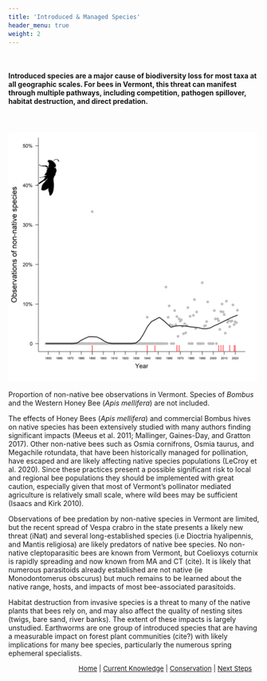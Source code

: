 ```yaml
---
title: 'Introduced & Managed Species'
header_menu: true
weight: 2
---
```

<br>
<div class="lead">
<h4> Introduced species are a major cause of biodiversity loss for most taxa at all geographic scales. For bees in Vermont, this threat can manifest through multiple pathways, including competition, pathogen spillover, habitat destruction, and direct predation. 
</h4> 
</div>
<br>
<div class="doubleColumn">
<div>
<br>
<img alt="Non-native_bee_obs_VT" src="images/PropIntroducedObservations_noBombus_noApis.png" style="width: 500px; height: 500px;">
<p class="caption">Proportion of non-native bee observations in Vermont. Species of <i>Bombus</i> and the Western Honey Bee (<i>Apis mellifera</i>) are not included.</p>
</div>

<div>
The effects of Honey Bees (<i>Apis mellifera</i>) and commercial Bombus hives on native species has been extensively studied with many authors finding significant impacts (Meeus et al. 2011; Mallinger, Gaines-Day, and Gratton 2017). Other non-native bees such as Osmia cornifrons, Osmia taurus, and Megachile rotundata, that have been historically managed for pollination, have escaped and are likely affecting native species populations (LeCroy et al. 2020). Since these practices present a possible significant risk to local and regional bee populations they should be implemented with great caution, especially given that most of Vermont’s pollinator mediated agriculture is relatively small scale, where wild bees may be sufficient (Isaacs and Kirk 2010). 

Observations of bee predation by non-native species in Vermont are limited, but the recent spread of Vespa crabro in the state presents a likely new threat (iNat) and several long-established species (i.e Dioctria hyalipennis, and Mantis religiosa) are likely predators of native bee species. No non-native cleptoparasitic bees are known from Vermont, but Coelioxys coturnix is rapidly spreading and now known from MA and CT (cite). It is likely that numerous parasitoids already established are not native (ie Monodontomerus obscurus) but much remains to be learned about the native range, hosts, and impacts of most bee-associated parasitoids. 

Habitat destruction from invasive species is a threat to many of the native plants that bees rely on, and may also affect the quality of nesting sites (twigs, bare sand, river banks). The extent of these impacts is largely unstudied. Earthworms are one group of introduced species that are having a measurable impact on forest plant communities (cite?) with likely implications for many bee species, particularly the numerous spring ephemeral specialists. 
</div>
</div>

<p style="font-size: 10pt; text-align: right; margin-right: 3%"><a href="https://vtecostudies.github.io/SoBees_LandingPage/">Home</a> | <a href="https://vtecostudies.github.io/SoBees_Current_Knowledge/">Current Knowledge</a> | <a href="https://vtecostudies.github.io/SoBees_Conservation/">Conservation</a> | <a href="https://vtecostudies.github.io/SoBees_Next_Steps/">Next Steps</a></p>